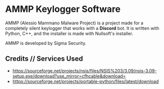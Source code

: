 # AMMP Keylogger Software
AMMP (Alessio Mammano Malware Project) is a project made for a completely silent keylogger that works with a __Discord__ bot. It is written with Python, C++, and the installer is made with Nullsoft's installer.

AMMP is developed by Sigma Security.


## Credits // Services Used
- https://sourceforge.net/projects/nsis/files/NSIS%203/3.09/nsis-3.09-setup.exe/download?use_mirror=cfhcable&download=
- https://sourceforge.net/projects/portable-python/files/latest/download
